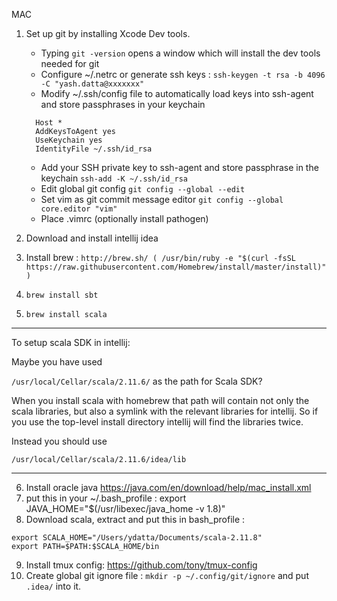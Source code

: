 MAC
1. Set up git by installing Xcode Dev tools.
    - Typing ```git -version``` opens a window which will install the dev tools needed for git
    - Configure ~/.netrc or generate ssh keys :
     ```ssh-keygen -t rsa -b 4096 -C "yash.datta@xxxxxxx"```
    - Modify ~/.ssh/config file to automatically load keys into ssh-agent and store passphrases in your keychain
    ```
      Host *
      AddKeysToAgent yes
      UseKeychain yes
      IdentityFile ~/.ssh/id_rsa
    ```
    - Add your SSH private key to ssh-agent and store passphrase in the keychain
    ```ssh-add -K ~/.ssh/id_rsa```
    - Edit global git config ```git config --global --edit```
    - Set vim as git commit message editor ```git config --global core.editor "vim"```
    - Place .vimrc (optionally install pathogen) 

2. Download and install intellij idea

3. Install brew : ```http://brew.sh/ ( /usr/bin/ruby -e "$(curl -fsSL https://raw.githubusercontent.com/Homebrew/install/master/install)" )```

4. ```brew install sbt```
5. ```brew install scala```
***
To setup scala SDK in intellij:
   
Maybe you have used

```/usr/local/Cellar/scala/2.11.6/```
as the path for Scala SDK?

When you install scala with homebrew that path will contain not only the scala libraries, but also a symlink with the relevant libraries for intellij. So if you use the top-level install directory intellij will find the libraries twice.

Instead you should use

```/usr/local/Cellar/scala/2.11.6/idea/lib```

***

6. Install oracle java https://java.com/en/download/help/mac_install.xml
7. put this in your ~/.bash_profile : export JAVA_HOME="$(/usr/libexec/java_home -v 1.8)"
8. Download scala, extract and put this in bash_profile :
```
export SCALA_HOME="/Users/ydatta/Documents/scala-2.11.8"
export PATH=$PATH:$SCALA_HOME/bin
```
9. Install tmux config: https://github.com/tony/tmux-config 
10. Create global git ignore file : ```mkdir -p ~/.config/git/ignore``` and put ```.idea/``` into it.

